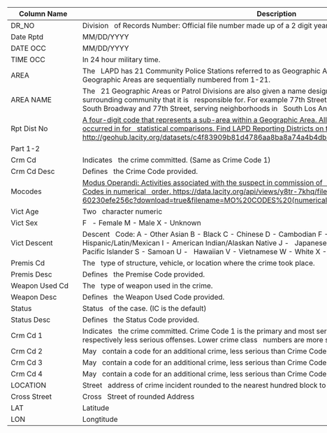 <div class="tg-wrap"><table id="tg-O9OTh" style="undefined;table-layout: fixed; width: 1210px">
<colgroup>
<col style="width: 164px">
<col style="width: 905px">
<col style="width: 141px">
</colgroup>
<thead>
  <tr>
    <th>Column Name</th>
    <th>Description</th>
    <th>Type</th>
  </tr>
</thead>
<tbody>
  <tr>
    <td>DR_NO</td>
    <td>Division&nbsp;&nbsp;&nbsp;of Records Number: Official file number made up of a 2 digit year, area ID,&nbsp;&nbsp;&nbsp;and 5 digits</td>
    <td>Plain Text</td>
  </tr>
  <tr>
    <td>Date Rptd</td>
    <td>MM/DD/YYYY</td>
    <td>Date &amp; Time</td>
  </tr>
  <tr>
    <td>DATE OCC</td>
    <td>MM/DD/YYYY</td>
    <td>Date &amp; Time</td>
  </tr>
  <tr>
    <td>TIME OCC</td>
    <td>In 24 hour military time.</td>
    <td>Plain Text</td>
  </tr>
  <tr>
    <td>AREA</td>
    <td>The&nbsp;&nbsp;&nbsp;LAPD has 21 Community Police Stations referred to as Geographic Areas within&nbsp;&nbsp;&nbsp;the department. These Geographic Areas are sequentially numbered from 1-21.</td>
    <td>Plain Text</td>
  </tr>
  <tr>
    <td>AREA NAME</td>
    <td>The&nbsp;&nbsp;&nbsp;21 Geographic Areas or Patrol Divisions are also given a name designation&nbsp;&nbsp;&nbsp;that references a landmark or the surrounding community that it is&nbsp;&nbsp;&nbsp;responsible for. For example 77th Street Division is located at the&nbsp;&nbsp;&nbsp;intersection of South Broadway and 77th Street, serving neighborhoods in&nbsp;&nbsp;&nbsp;South Los Angeles.</td>
    <td>Plain Text</td>
  </tr>
  <tr>
    <td>Rpt Dist No</td>
    <td><a href="http://geohub.lacity.org/datasets/c4f83909b81d4786aa8ba8a74a4b4db1_4">A four-digit code that represents a sub-area within a Geographic Area. All&nbsp;&nbsp;&nbsp;crime records reference the "RD" that it occurred in for&nbsp;&nbsp;&nbsp;statistical comparisons. Find LAPD Reporting Districts on the LA City GeoHub&nbsp;&nbsp;&nbsp;at http://geohub.lacity.org/datasets/c4f83909b81d4786aa8ba8a74a4b4db1_4</a></td>
    <td>Plain Text</td>
  </tr>
  <tr>
    <td>Part 1-2</td>
    <td> </td>
    <td>Number</td>
  </tr>
  <tr>
    <td>Crm Cd</td>
    <td>Indicates&nbsp;&nbsp;&nbsp;the crime committed. (Same as Crime Code 1)</td>
    <td>Plain Text</td>
  </tr>
  <tr>
    <td>Crm Cd Desc</td>
    <td>Defines&nbsp;&nbsp;&nbsp;the Crime Code provided.</td>
    <td>Plain Text</td>
  </tr>
  <tr>
    <td>Mocodes</td>
    <td><a href="https://data.lacity.org/api/views/y8tr-7khq/files/3a967fbd-f210-4857-bc52-60230efe256c?download=true&filename=MO%20CODES%20(numerical%20order).pdf">Modus Operandi: Activities associated with the suspect in commission of&nbsp;&nbsp;&nbsp;the crime.See attached PDF for list of MO Codes in numerical&nbsp;&nbsp;&nbsp;order. https://data.lacity.org/api/views/y8tr-7khq/files/3a967fbd-f210-4857-bc52-60230efe256c?download=true&amp;filename=MO%20CODES%20(numerical%20order).pdf</a></td>
    <td>Plain Text</td>
  </tr>
  <tr>
    <td>Vict Age</td>
    <td>Two&nbsp;&nbsp;&nbsp;character numeric</td>
    <td>Plain Text</td>
  </tr>
  <tr>
    <td>Vict Sex</td>
    <td>F&nbsp;&nbsp;&nbsp;- Female M - Male X - Unknown</td>
    <td>Plain Text</td>
  </tr>
  <tr>
    <td>Vict Descent</td>
    <td>Descent&nbsp;&nbsp;&nbsp;Code: A - Other Asian B - Black C - Chinese D - Cambodian F - Filipino G -&nbsp;&nbsp;&nbsp;Guamanian H - Hispanic/Latin/Mexican I - American Indian/Alaskan Native J -&nbsp;&nbsp;&nbsp;Japanese K - Korean L - Laotian O - Other P - Pacific Islander S - Samoan U -&nbsp;&nbsp;&nbsp;Hawaiian V - Vietnamese W - White X - Unknown Z - Asian Indian</td>
    <td>Plain Text</td>
  </tr>
  <tr>
    <td>Premis Cd</td>
    <td>The&nbsp;&nbsp;&nbsp;type of structure, vehicle, or location where the crime took place.</td>
    <td>Number</td>
  </tr>
  <tr>
    <td>Premis Desc</td>
    <td>Defines&nbsp;&nbsp;&nbsp;the Premise Code provided.</td>
    <td>Plain Text</td>
  </tr>
  <tr>
    <td>Weapon Used Cd</td>
    <td>The&nbsp;&nbsp;&nbsp;type of weapon used in the crime.</td>
    <td>Plain Text</td>
  </tr>
  <tr>
    <td>Weapon Desc</td>
    <td>Defines&nbsp;&nbsp;&nbsp;the Weapon Used Code provided.</td>
    <td>Plain Text</td>
  </tr>
  <tr>
    <td>Status</td>
    <td>Status&nbsp;&nbsp;&nbsp;of the case. (IC is the default)</td>
    <td>Plain Text</td>
  </tr>
  <tr>
    <td>Status Desc</td>
    <td>Defines&nbsp;&nbsp;&nbsp;the Status Code provided.</td>
    <td>Plain Text</td>
  </tr>
  <tr>
    <td>Crm Cd 1</td>
    <td>Indicates&nbsp;&nbsp;&nbsp;the crime committed. Crime Code 1 is the primary and most serious one. Crime&nbsp;&nbsp;&nbsp;Code 2, 3, and 4 are respectively less serious offenses. Lower crime class&nbsp;&nbsp;&nbsp;numbers are more serious.</td>
    <td>Plain Text</td>
  </tr>
  <tr>
    <td>Crm Cd 2</td>
    <td>May&nbsp;&nbsp;&nbsp;contain a code for an additional crime, less serious than Crime Code 1.</td>
    <td>Plain Text</td>
  </tr>
  <tr>
    <td>Crm Cd 3</td>
    <td>May&nbsp;&nbsp;&nbsp;contain a code for an additional crime, less serious than Crime Code 1.</td>
    <td>Plain Text</td>
  </tr>
  <tr>
    <td>Crm Cd 4</td>
    <td>May&nbsp;&nbsp;&nbsp;contain a code for an additional crime, less serious than Crime Code 1.</td>
    <td>Plain Text</td>
  </tr>
  <tr>
    <td>LOCATION</td>
    <td>Street&nbsp;&nbsp;&nbsp;address of crime incident rounded to the nearest hundred block to maintain&nbsp;&nbsp;&nbsp;anonymity.</td>
    <td>Plain Text</td>
  </tr>
  <tr>
    <td>Cross Street</td>
    <td>Cross&nbsp;&nbsp;&nbsp;Street of rounded Address</td>
    <td>Plain Text</td>
  </tr>
  <tr>
    <td>LAT</td>
    <td>Latitude</td>
    <td>Number</td>
  </tr>
  <tr>
    <td>LON</td>
    <td>Longtitude</td>
    <td>Number</td>
  </tr>
</tbody>
</table></div>
